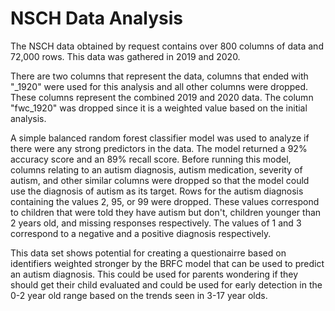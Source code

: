 # NSCH Data Analysis

The NSCH data obtained by request contains over 800 columns of data and 72,000 rows. This data was gathered in 2019 and 2020.

There are two columns that represent the data, columns that ended with "_1920" were used for this analysis and all other columns were dropped. These columns represent the combined 2019 and 2020 data. The column "fwc_1920" was dropped since it is a weighted value based on the initial analysis.

A simple balanced random forest classifier model was used to analyze if there were any strong predictors in the data. The model returned a 92% accuracy score and an 89% recall score.
Before running this model, columns relating to an autism diagnosis, autism medication, severity of autism, and other similar columns were dropped so that the model could use the diagnosis of autism as its target.
Rows for the autism diagnosis containing the values 2, 95, or 99 were dropped. These values correspond to children that were told they have autism but don't, children younger than 2 years old, and missing responses respectively.
The values of 1 and 3 correspond to a negative and a positive diagnosis respectively.

This data set shows potential for creating a questionairre based on identifiers weighted stronger by the BRFC model that can be used to predict an autism diagnosis.
This could be used for parents wondering if they should get their child evaluated and could be used for early detection in the 0-2 year old range based on the trends seen in 3-17 year olds.